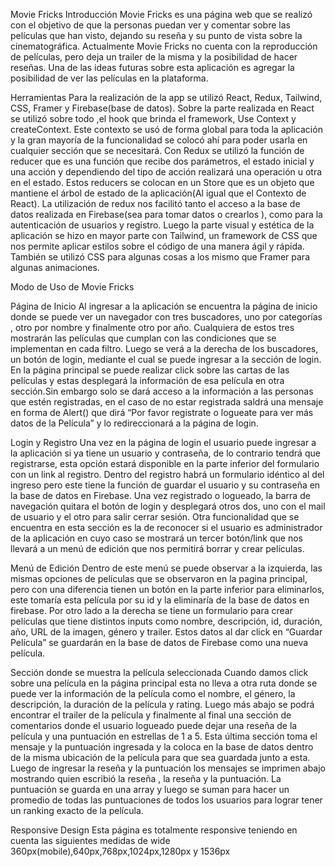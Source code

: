 Movie Fricks
Introducción
    Movie Fricks es una página web que se realizó con el objetivo de que la personas puedan ver y comentar sobre las películas que han visto, dejando su reseña y su punto de vista sobre la cinematográfica. Actualmente Movie Fricks no cuenta con la reproducción de películas, pero deja un trailer de la misma y la posibilidad de hacer reseñas.  Una de las ideas futuras sobre esta aplicación es agregar la posibilidad de ver las películas en la plataforma.

Herramientas
    Para la realización de la app se utilizó React, Redux, Tailwind, CSS, Framer  y Firebase(base de datos). 
    Sobre la parte realizada en React se utilizó sobre todo ,el hook que brinda el framework, Use Context y createContext. Este contexto se usó de forma global para toda la aplicación y la gran mayoría de la funcionalidad se colocó ahí para poder usarla en cualquier sección que se necesitará.
    Con Redux se utilizó la función de reducer que es una función que recibe dos parámetros, el estado inicial y una acción y dependiendo del tipo de acción realizará una operación u otra en el estado. Estos reducers se colocan en un Store que es un objeto que mantiene el árbol de estado de la aplicación(Al igual que el Contexto de React). La utilización de redux nos facilitó tanto el acceso a la base de datos realizada en Firebase(sea para tomar datos o crearlos ), como para la autenticación de usuarios y registro.
    Luego la parte visual y estética de la aplicación se hizo en mayor parte con Tailwind, un framework de CSS que nos permite aplicar estilos sobre el código de una manera ágil y rápida. También se utilizó CSS para algunas cosas a los mismo que Framer para algunas animaciones.

Modo de Uso de Movie Fricks

Página de Inicio
    Al ingresar a la aplicación se encuentra la página de inicio donde se puede ver un navegador con tres buscadores, uno por categorías , otro por nombre y finalmente otro por año. Cualquiera de estos tres mostrarán las películas que cumplan con las condiciones que se implementan en cada filtro. Luego se verá a la derecha de los buscadores, un botón de login, mediante el cual se puede ingresar a la sección de login. En la página principal se puede realizar click sobre las cartas de las películas y estas desplegará la información de esa película en otra sección.Sin embargo solo se dará acceso a la información a las personas que estén registradas, en el caso de no estar registrada saldrá una mensaje en forma de Alert() que dirá “Por favor registrate o logueate para ver más datos de la Película” y lo redireccionará a la página de login. 

Login y Registro
    Una vez en la página de login el usuario puede ingresar a la aplicación si ya tiene un usuario y contraseña, de lo contrario tendrá que registrarse, esta opción estará disponible en la parte inferior del formulario con un link al registro. Dentro del registro habrá un formulario idéntico al del ingreso pero este tiene la función de guardar el usuario y su contraseña en la base de datos en Firebase. 
    Una vez registrado o logueado, la barra de navegación quitara el botón de login y desplegará otros dos, uno con el mail de usuario y el otro para salir cerrar sesión.
    Otra funcionalidad que se encuentra en esta sección es la de reconocer si el usuario es administrador de la aplicación en cuyo caso se mostrará un tercer botón/link que nos llevará a un menú de edición que nos permitirá borrar y crear películas.

Menú de Edición
    Dentro de este menú se puede  observar a la izquierda, las mismas opciones de películas que se observaron en la pagina principal, pero con una diferencia tienen un botón en la parte inferior para eliminarlos, este tomaría esta película por su id y la eliminaría de la base de datos en firebase.
    Por otro lado a la derecha se tiene un formulario para crear películas que tiene distintos inputs como nombre, descripción, id, duración, año, URL de la imagen, género y trailer. Estos datos al dar click en “Guardar Película” se guardarán en la base de datos de Firebase como una nueva película.

Sección donde se muestra la película seleccionada
    Cuando damos click  sobre una película en la página principal esta no lleva a otra ruta donde se puede ver la información de la película como el nombre, el género, la descripción, la duración de la película  y rating. Luego más abajo se podrá encontrar el trailer de la película y finalmente al final una sección de comentarios donde el usuario logueado puede dejar una reseña  de la película y una puntuación en estrellas de 1 a 5. Esta última sección toma el mensaje y la puntuación ingresada y la coloca en la base de datos dentro de la misma ubicación de la película para que sea guardada junto a esta.
    Luego de ingresar la reseña y la puntuación los mensajes se imprimen abajo mostrando quien escribió la reseña , la reseña y la puntuación. La puntuación se guarda en una array y luego se suman para hacer un promedio de todas las puntuaciones de todos los usuarios para lograr tener un ranking exacto de la película.

Responsive Design
Esta página es totalmente responsive teniendo en cuenta las siguientes medidas de wide 360px(mobile),640px,768px,1024px,1280px y 1536px
